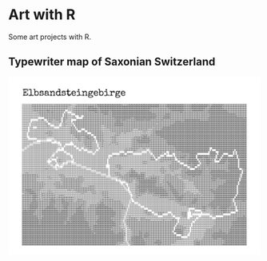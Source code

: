 # Art with R

Some art projects with R.

## Typewriter map of Saxonian Switzerland

![](map/national_park.png)
